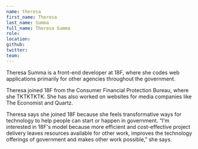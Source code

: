 ```yaml
---
name: theresa
first_name: Theresa
last_name: Summa
full_name: Theresa Summa
role:
location:
github:
twitter:
team:
---
```


Theresa Summa is a front-end developer at 18F, where she codes web applications primarily for other agencies throughout the government.

Theresa joined 18F from the Consumer Financial Protection Bureau, where she TKTKTKTK. She has also worked on websites for media companies like The Economist and Quartz.

Theresa says she joined 18F because she feels transformative ways for technology to help people can start or happen in government. “I'm interested in 18F's model because more efficient and cost-effective project delivery leaves resources available for other work, improves the technology offerings of government and makes other work possible,” she says.
